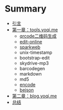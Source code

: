 # Summary

* [引言](README.md)
* [第一章：tools.yoqi.me](tools/tools.md)
    * [qrcode二维码生成](tools/qrcode.md)
    * [edit-online](tools/edit-online.md)
    * [sparkweb](tools/sparkweb.md)
    * unix-timestamp
    * bootstrap-edit
    * skydrive-mp3
    * barcodegen
    * markdown
    * md5
    * [encode](tools/encode.md)
    * [bejson](tools/bejson.md)
* [第二章：blog.yoqi.me](blog/blog.md)
* [总结](总结.md)

